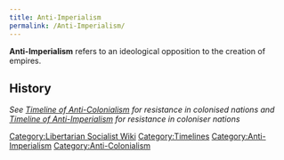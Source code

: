 ```yaml
---
title: Anti-Imperialism
permalink: /Anti-Imperialism/
---
```


**Anti-Imperialism** refers to an ideological opposition to the creation
of empires.

## History

*See [Timeline of
Anti-Colonialism](Timeline_of_Anti-Colonialism.md "wikilink") for
resistance in colonised nations and [Timeline of
Anti-Imperialism](Timeline_of_Anti-Imperialism.md "wikilink") for
resistance in coloniser nations*

[Category:Libertarian Socialist
Wiki](Category:Libertarian_Socialist_Wiki.md "wikilink")
[Category:Timelines](Category:Timelines.md "wikilink")
[Category:Anti-Imperialism](Category:Anti-Imperialism.md "wikilink")
[Category:Anti-Colonialism](Category:Anti-Colonialism.md "wikilink")